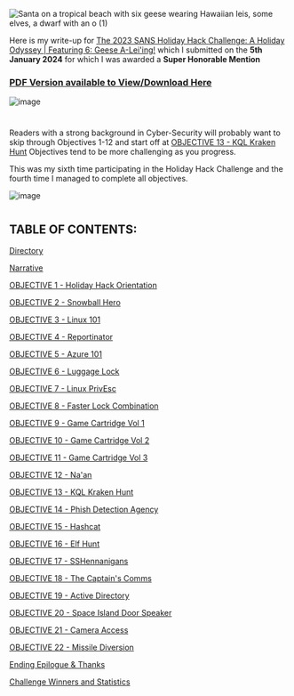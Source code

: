 ![Santa on a tropical beach with six geese wearing Hawaiian leis, some elves, a dwarf with an o (1)](https://github.com/beta-j/SANS-Holiday-Hack-Challenge-2023/assets/60655500/41f03b05-6e52-4700-8ef5-4bb02c4c758c)

Here is my write-up for [The 2023 SANS Holiday Hack Challenge: A Holiday Odyssey | Featuring 6: Geese A-Lei'ing!](https://www.sans.org/mlp/holiday-hack-challenge-2023/) which I submitted on the **5th January 2024** for which I was awarded a **Super Honorable Mention**

### [PDF Version available to View/Download Here](Assets/Writeup_2023_ne.pdf) ###

![image](https://github.com/beta-j/SANS-Holiday-Hack-Challenge-2023/assets/60655500/feb69fa8-7a67-4b53-a116-a4b1f7715e2b)

#  

Readers with a strong background in Cyber-Security will probably want to skip through Objectives 1-12 and start off at [OBJECTIVE 13 - KQL Kraken Hunt](https://github.com/beta-j/SANS-Holiday-Hack-Challenge-2023/blob/main/OBJECTIVE%2013%20-%20KQL%20Kraken%20Hunt%20.md) 
Objectives tend to be more challenging as you progress.

This was my sixth time participating in the Holiday Hack Challenge and the fourth time I managed to complete all objectives.

![image](https://github.com/beta-j/SANS-Holiday-Hack-Challenge-2023/assets/60655500/f3045765-342b-44b2-9d58-8fa3c4efb36b)

#  
#  

## TABLE OF CONTENTS: ##

[Directory](_Directory.md)

[Narrative](_Narrative%20.md)

[OBJECTIVE 1 - Holiday Hack Orientation](OBJECTIVE%201%20-%20Holiday%20Hack%20Orientation%0D%0A)

[OBJECTIVE 2 - Snowball Hero](OBJECTIVE%202%20-%20Snowball%20Hero%0D%0A)

[OBJECTIVE 3 - Linux 101](OBJECTIVE%2003%20-%20Linux%20101%20.md)

[OBJECTIVE 4 - Reportinator](OBJECTIVE%2004%20-%20Reportinator%20.md)

[OBJECTIVE 5 - Azure 101](OBJECTIVE%2005%20-%20Azure%20101%20.md)

[OBJECTIVE 6 - Luggage Lock](OBJECTIVE%2006%20-%20Luggage%20Lock%20.md)

[OBJECTIVE 7 - Linux PrivEsc](OBJECTIVE%2007%20-%20Linux%20PrivEsc%20.md)

[OBJECTIVE 8 - Faster Lock Combination](OBJECTIVE%2008%20-%20Faster%20Lock%20Combination%20.md)

[OBJECTIVE 9 - Game Cartridge Vol 1](OBJECTIVE%2009%20-%20Game%20Cartridge%20Vol%201%20.md)

[OBJECTIVE 10 - Game Cartridge Vol 2](OBJECTIVE%2010%20-%20Game%20Cartridge%20Vol%202%20.md)

[OBJECTIVE 11 - Game Cartridge Vol 3](OBJECTIVE%2011%20-%20Game%20Cartridge%20Vol3%20.md)

[OBJECTIVE 12 - Na'an](OBJECTIVE%2012%20-%20Na'an%20.md)

[OBJECTIVE 13 - KQL Kraken Hunt](OBJECTIVE%2013%20-%20KQL%20Kraken%20Hunt%20.md)

[OBJECTIVE 14 - Phish Detection Agency](OBJECTIVE%2014%20-%20Phish%20Detection%20Agency%20.md)

[OBJECTIVE 15 - Hashcat](OBJECTIVE%2015%20-%20Hashcat%20.md)

[OBJECTIVE 16 - Elf Hunt](OBJECTIVE%2016%20-%20Elf%20Hunt%20.md)

[OBJECTIVE 17 - SSHennanigans](OBJECTIVE%2017%20-%20SSHennanigans%20.md)

[OBJECTIVE 18 - The Captain's Comms](OBJECTIVE%2018%20-%20The%20Captain's%20Comms%20.md)

[OBJECTIVE 19 - Active Directory](OBJECTIVE%2019%20-%20Active%20Directory%20.md)

[OBJECTIVE 20 - Space Island Door Speaker](OBJECTIVE%2020%20-%20Space%20Island%20Door%20Speaker%20.md)

[OBJECTIVE 21 - Camera Access](OBJECTIVE%2021%20-%20Camera%20Access%20.md)

[OBJECTIVE 22 - Missile Diversion](OBJECTIVE%2022%20-%20Missile%20Diversion%20.md)

[Ending Epilogue & Thanks](_ENDING%20EPILOGUE%20&%20THANKS%20.md)

[Challenge Winners and Statistics](_Challenge%20Statistics.md)
